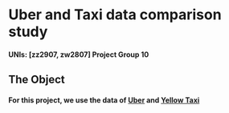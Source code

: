 # Uber and Taxi data comparison study
#### UNIs: [zz2907, zw2807]               Project Group 10
## The Object
#### For this project, we use the data of [Uber](https://drive.google.com/file/d/1F7D82w1D5151GXCR6BTEk7mNQ_YnPNDk/view) and [Yellow Taxi](https://www1.nyc.gov/site/tlc/about/tlc-trip-record-data.page)

